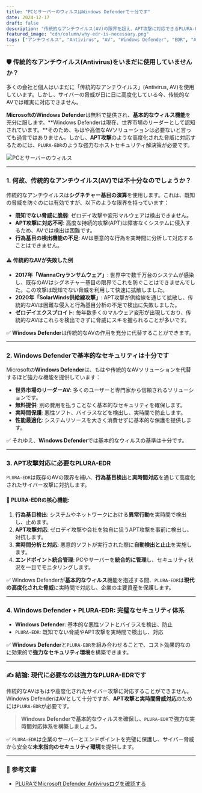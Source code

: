 ```yaml
---
title: "PCとサーバーのウィルスはWindows Defenderで十分です"
date: 2024-12-17
draft: false
description: "传統的なアンチウイルス(AV)の限界を超え、APT攻撃に対応できるPLURA-EDRの必要性をご紹介します。"
featured_image: "cdn/column/why-edr-is-necessary.png"
tags: ["アンチウイルス", "Antivirus", "AV", "Windows Defender", "EDR", "APT攻撃", "PLURA-EDR"]
---
```


### 🛡️ 传統的なアンチウイルス(Antivirus)をいまだに使用していませんか？

多くの会社と個人はいまだに「传統的なアンチウイルス」(Antivirus, AV)を使用しています。しかし、サイバーの脅威が日に日に高度化している今、传統的なAVでは確実に対応できません。

**MicrosoftのWindows Defender**は無料で提供され、**基本的なウィルス機能**を充分に服します。**Windows Defenderは現在、世界市場のリーダーとして認知されています。**そのため、もはや高価なAVソリューションは必要ないと言っても過言ではありません。しかし、**APT攻撃**のような高度化された脅威に対応するためには、`PLURA-EDR`のような強力なホストセキュリティ解決策が必要です。

![PCとサーバーのウィルス](https://blog.plura.io/cdn/column/why-edr-is-necessary.png)

<!--more-->
---

### 1. **何故、传統的なアンチウイルス(AV)では不十分なのでしょうか？**

传統的なアンチウイルスは**シグネチャー基目の演算**を使用します。これは、既知の脅威を防ぐのには有効ですが、以下のような限界を持っています：

- **既知でない脅威に脆弱**: ゼロデイ攻撃や変形マルウェアは検出できません。
- **APT攻撃に対応不可**: 高度な持続的攻撃(APT)は障害なくシステムに侵入するため、AVでは検出は困難です。
- **行為基目の検出機能の不足**: AVは悪意的な行為を実時間に分析して対応することはできません。

#### ⚠️ **传統的なAVが失敗した例**

- **2017年「WannaCryランサムウェア」**: 世界中で数千万台のシステムが感染し、既存のAVはシグネチャー基目の限界でこれを防ぐことはできませんでした。この攻撃は既知でない脅威を利用して快速に拡散しました。
- **2020年「SolarWinds供給線攻撃」**: APT攻撃が供給線を通じて拡散し、传統的なAVは困難な侵入と行為基目分析の不足で検出に失敗しました。
- **ゼロデイエクスプロイト**: 毎年数多くのマルウェア変形が出現しており、传統的なAVはこれらを検出できずに脅威にスキを握られることが多いです。

✅ **Windows Defender**は传統的なAVの作用を充分に代替することができます。

---

### 2. **Windows Defenderで基本的なセキュリティは十分です**

Microsoftの**Windows Defender**は、もはや传統的なAVソリューションを代替するほど強力な機能を提供しています：

- **世界市場のリーダーAV**: 多くのユーザーと専門家から信頼されるソリューションです。
- **無料提供**: 別の費用を払うことなく基本的なセキュリティを確保します。
- **実時間保護**: 悪性ソフト、バイラスなどを検出し、実時間で防止します。
- **性能最適化**: システムリソースを大きく消費せずに基本的な保護を提供します。

✅ それゆえ、**Windows Defender**では基本的なウィルスの基準は十分です。

---
### 3. **APT攻撃対応に必要なPLURA-EDR**

`PLURA-EDR`は既存のAVの限界を補い、**行為基目検出**と**実時間対応**を通じて高度化されたサイバー攻撃に対抗します。

#### 🛘 **PLURA-EDRの核心機能**:

1. **行為基目検出**: システムやネットワークにおける**異常行動**を実時間で検出し、止めます。
2. **APT攻撃対応**: ゼロデイ攻撃や会社を独自に狙うAPT攻撃を事前に検出し、対抗します。
3. **実時間分析と対応**: 悪意的ソフトが実行された際に**自動検出と止止**を実施します。
4. **エンドポイント統合管理**: PCやサーバーを**統合的に管理**し、セキュリティ状況を一目でモニタリングします。

✅ Windows Defenderが**基本的なウィルス**機能を抱述する間、`PLURA-EDR`は**現代の高度化された脅威**に実時間で対応し、企業の主要資産を保護します。

---

### 4. **Windows Defender + PLURA-EDR: 完璧なセキュリティ体系**

- **Windows Defender**: 基本的な悪性ソフトとバイラスを検出、防止
- `PLURA-EDR`: 既知でない脅威やAPT攻撃を実時間で検出し、対応

✅ **Windows Defender**と`PLURA-EDR`を組み合わせることで、コスト効果的なのに効果的で**強力なセキュリティ環境**を構築できます。

---

### ✍️ 結論: 現代に必要なのは強力なPLURA-EDRです

传統的なAVはもはや高度化されたサイバー攻撃に対応することができません。Windows DefenderはAVとして十分ですが、**APT攻撃と実時間脅威対応**のためには`PLURA-EDR`が必要です。

> **Windows Defenderで基本的なウィルスを確保し、`PLURA-EDR`で強力な実時間対応体系を構築しましょう。**

✅ `PLURA-EDR`は企業のサーバーとエンドポイントを完璧に保護し、サイバー脅威から安全な**未来指向のセキュリティ環境**を提供します。

---

### 🔗 参考文書
  - [PLURAでMicrosoft Defender Antivirusログを確認する](https://blog.plura.io/ja/respond/plura-microsoft-defender-logs/)

